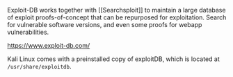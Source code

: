 Exploit-DB works together with [[Searchsploit]] to  maintain a large database of exploit proofs-of-concept that can be repurposed for exploitation. Search for vulnerable software versions, and even some proofs for webapp vulnerabilities. 

https://www.exploit-db.com/

Kali Linux comes with a preinstalled copy of exploitDB, which is located at `/usr/share/exploitdb`.